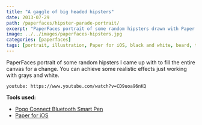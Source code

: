 ```yaml
---
title: "A gaggle of big headed hipsters"
date: 2013-07-29
path: /paperfaces/hipster-parade-portrait/
excerpt: "PaperFaces portrait of some random hipsters drawn with Paper for iOS on an iPad."
image: ../../images/paperfaces-hipsters.jpg
categories: [paperfaces]
tags: [portrait, illustration, Paper for iOS, black and white, beard, time lapse]
---
```


PaperFaces portrait of some random hipsters I came up with to fill the entire canvas for a change. You can achieve some realistic effects just working with grays and white.

`youtube: https://www.youtube.com/watch?v=CD9uoa96nKQ`

**Tools used:**

- [Pogo Connect Bluetooth Smart Pen](https://www.amazon.com/gp/product/B009K448L4/ref=as_li_ss_tl?ie=UTF8&camp=1789&creative=390957&creativeASIN=B009K448L4&linkCode=as2&tag=mademist-20)
- [Paper for iOS](https://paper.bywetransfer.com/)
